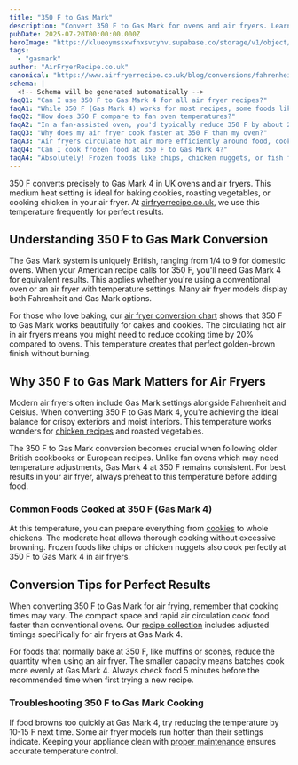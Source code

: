 ```yaml
---
title: "350 F to Gas Mark"
description: "Convert 350 F to Gas Mark for ovens and air fryers. Learn the exact Gas Mark equivalent and tips for perfect cooking every time."
pubDate: 2025-07-20T00:00:00.000Z
heroImage: "https://klueoymssxwfnxsvcyhv.supabase.co/storage/v1/object/public/Shmucket/350-f-to-gas-mark.png"
tags:
  - "gasmark"
author: "AirFryerRecipe.co.uk"
canonical: "https://www.airfryerrecipe.co.uk/blog/conversions/fahrenheit-to-gas-mark/350-f-to-gas-mark"
schema: |
  <!-- Schema will be generated automatically -->
faqQ1: "Can I use 350 F to Gas Mark 4 for all air fryer recipes?"
faqA1: "While 350 F (Gas Mark 4) works for most recipes, some foods like steaks or delicate fish may need higher or lower temperatures. Always check specific recipe recommendations for best results in your air fryer."
faqQ2: "How does 350 F compare to fan oven temperatures?"
faqA2: "In a fan-assisted oven, you'd typically reduce 350 F by about 20 F (to 330 F) for equivalent results. However, Gas Mark 4 remains the same whether using conventional or fan ovens, making it simpler for conversions."
faqQ3: "Why does my air fryer cook faster at 350 F than my oven?"
faqA3: "Air fryers circulate hot air more efficiently around food, cooking it faster than conventional ovens at the same temperature. At Gas Mark 4 (350 F), you'll typically need to reduce cooking times by 15-20% in an air fryer."
faqQ4: "Can I cook frozen food at 350 F to Gas Mark 4?"
faqA4: "Absolutely! Frozen foods like chips, chicken nuggets, or fish fingers cook perfectly at 350 F (Gas Mark 4) in air fryers. You may need to add 2-3 minutes to the cooking time compared to fresh equivalents."
---
```

<p>350 F converts precisely to Gas Mark 4 in UK ovens and air fryers. This medium heat setting is ideal for baking cookies, roasting vegetables, or cooking chicken in your air fryer. At <a href=https://www.airfryerrecipe.co.uk>airfryerrecipe.co.uk</a>, we use this temperature frequently for perfect results.</p>

<h2>Understanding 350 F to Gas Mark Conversion</h2>
<p>The Gas Mark system is uniquely British, ranging from 1/4 to 9 for domestic ovens. When your American recipe calls for 350 F, you'll need Gas Mark 4 for equivalent results. This applies whether you're using a conventional oven or an air fryer with temperature settings. Many air fryer models display both Fahrenheit and Gas Mark options.</p>
<p>For those who love baking, our <a href=https://www.airfryerrecipe.co.uk/air-fryer-conversion-chart>air fryer conversion chart</a> shows that 350 F to Gas Mark works beautifully for cakes and cookies. The circulating hot air in air fryers means you might need to reduce cooking time by 20% compared to ovens. This temperature creates that perfect golden-brown finish without burning.</p>

<h2>Why 350 F to Gas Mark Matters for Air Fryers</h2>
<p>Modern air fryers often include Gas Mark settings alongside Fahrenheit and Celsius. When converting 350 F to Gas Mark 4, you're achieving the ideal balance for crispy exteriors and moist interiors. This temperature works wonders for <a href=https://www.airfryerrecipe.co.uk/recipe-category/chicken>chicken recipes</a> and roasted vegetables.</p>
<p>The 350 F to Gas Mark conversion becomes crucial when following older British cookbooks or European recipes. Unlike fan ovens which may need temperature adjustments, Gas Mark 4 at 350 F remains consistent. For best results in your air fryer, always preheat to this temperature before adding food.</p>

<h3>Common Foods Cooked at 350 F (Gas Mark 4)</h3>
<p>At this temperature, you can prepare everything from <a href=https://www.airfryerrecipe.co.uk/recipe-category/cookies>cookies</a> to whole chickens. The moderate heat allows thorough cooking without excessive browning. Frozen foods like chips or chicken nuggets also cook perfectly at 350 F to Gas Mark 4 in air fryers.</p>

<h2>Conversion Tips for Perfect Results</h2>
<p>When converting 350 F to Gas Mark for air frying, remember that cooking times may vary. The compact space and rapid air circulation cook food faster than conventional ovens. Our <a href=https://www.airfryerrecipe.co.uk/recipes>recipe collection</a> includes adjusted timings specifically for air fryers at Gas Mark 4.</p>
<p>For foods that normally bake at 350 F, like muffins or scones, reduce the quantity when using an air fryer. The smaller capacity means batches cook more evenly at Gas Mark 4. Always check food 5 minutes before the recommended time when first trying a new recipe.</p>

<h3>Troubleshooting 350 F to Gas Mark Cooking</h3>
<p>If food browns too quickly at Gas Mark 4, try reducing the temperature by 10-15 F next time. Some air fryer models run hotter than their settings indicate. Keeping your appliance clean with <a href=https://www.airfryerrecipe.co.uk/air-fryer-cleaner>proper maintenance</a> ensures accurate temperature control.</p>
